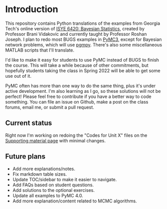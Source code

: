 # Introduction

This repository contains Python translations of the examples from Georgia Tech's online version of [ISYE 6420: Bayesian Statistics](https://www2.isye.gatech.edu/isye6420/), created by Professor Brani Vidakovic and currently taught by Professor Roshan Joseph. I plan to redo most BUGS examples in [PyMC3](https://docs.pymc.io/), except for Bayesian network problems, which will use [pgmpy](https://pgmpy.org/). There's also some miscellaneous MATLAB scripts that I'll translate.

I'd like to make it easy for students to use PyMC instead of BUGS to finish the course. This will take a while because of other commitments, but hopefully students taking the class in Spring 2022 will be able to get some use out of it.

PyMC often has more than one way to do the same thing, plus it's under active development. I'm also learning as I go, so these solutions will not be perfect! Please feel free to contribute if you have a better way to code something. You can file an issue on Github, make a post on the class forums, email me, or submit a pull request.

## Current status

Right now I'm working on redoing the "Codes for Unit X" files on the [Supporting material page](https://www2.isye.gatech.edu/isye6420/supporting.html) with minimal changes.

## Future plans

- Add more explanations/notes.
- Fix markdown table sizes. 
- Update TOC/sidebar to make it easier to navigate.
- Add FAQs based on student questions.
- Add solutions to the optional exercises.
- Update all examples to PyMC 4.0.
- Add more explanation/content related to MCMC algorithms.
